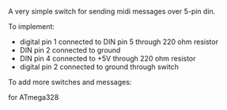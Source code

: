 A very simple switch for sending midi messages over 5-pin din. 

To implement:
- digital pin 1 connected to DIN pin 5 through 220 ohm resistor
- DIN pin 2 connected to ground
- DIN pin 4 connected to +5V through 220 ohm resistor
- digital pin 2 connected to ground through switch

To add more switches and messages:


for ATmega328
